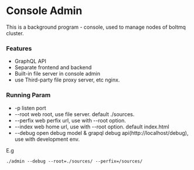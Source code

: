 # Console Admin

This is a background program - console, used to manage nodes of boltmq cluster.

### Features

* GraphQL API
* Separate frontend and backend
* Built-in file server in console admin
* use Third-party file proxy server, etc nginx.


### Running Param

* -p listen port
* --root web root, use file server. default ./sources. 
* --perfix web perfix url, use with --root option.
* --index web home url, use with --root option. default index.html
* --debug open debug model & grapql debug api(http://localhost/debug), use with development env.

E.g
```
./admin --debug --root=./sources/ --perfix=/sources/
```
